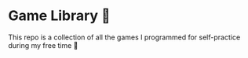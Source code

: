 # Game Library 🚀
This repo is a collection of all the games I programmed for self-practice during my free time 🥱
